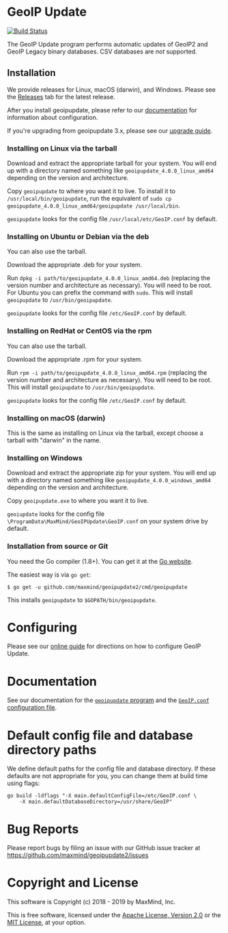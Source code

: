 # GeoIP Update

[![Build Status](https://travis-ci.com/maxmind/geoipupdate2.svg?branch=master)](https://travis-ci.com/maxmind/geoipupdate2)

The GeoIP Update program performs automatic updates of GeoIP2 and GeoIP Legacy
binary databases. CSV databases are _not_ supported.

## Installation

We provide releases for Linux, macOS (darwin), and Windows. Please see the
[Releases](https://github.com/maxmind/geoipupdate2/releases) tab for the
latest release.

After you install geoipupdate, please refer to our
[documentation](https://dev.maxmind.com/geoip/geoipupdate/) for information
about configuration.

If you're upgrading from geoipupdate 3.x, please see our [upgrade
guide](https://dev.maxmind.com/geoip/geoipupdate/upgrading-to-geoipupdate-4-x/).

### Installing on Linux via the tarball

Download and extract the appropriate tarball for your system. You will end
up with a directory named something like `geoipupdate_4.0.0_linux_amd64`
depending on the version and architecture.

Copy `geoipupdate` to where you want it to live. To install it to
`/usr/local/bin/geoipupdate`, run the equivalent of `sudo cp
geoipupdate_4.0.0_linux_amd64/geoipupdate /usr/local/bin`.

`geoipupdate` looks for the config file `/usr/local/etc/GeoIP.conf` by
default.

### Installing on Ubuntu or Debian via the deb

You can also use the tarball.

Download the appropriate .deb for your system.

Run `dpkg -i path/to/geoipupdate_4.0.0_linux_amd64.deb` (replacing the
version number and architecture as necessary). You will need to be root.
For Ubuntu you can prefix the command with `sudo`. This will install
`geoipupdate` to `/usr/bin/geoipupdate`.

`geoipupdate` looks for the config file `/etc/GeoIP.conf` by default.

### Installing on RedHat or CentOS via the rpm

You can also use the tarball.

Download the appropriate .rpm for your system.

Run `rpm -i path/to/geoipupdate_4.0.0_linux_amd64.rpm` (replacing the
version number and architecture as necessary). You will need to be root.
This will install `geoipupdate` to `/usr/bin/geoipupdate`.

`geoipupdate` looks for the config file `/etc/GeoIP.conf` by default.

### Installing on macOS (darwin)

This is the same as installing on Linux via the tarball, except choose a
tarball with "darwin" in the name.

### Installing on Windows

Download and extract the appropriate zip for your system. You will end up
with a directory named something like `geoipupdate_4.0.0_windows_amd64`
depending on the version and architecture.

Copy `geoipupdate.exe` to where you want it to live.

`geoiupdate` looks for the config file
`\ProgramData\MaxMind/GeoIPUpdate\GeoIP.conf` on your system drive by
default.

### Installation from source or Git

You need the Go compiler (1.8+). You can get it at the [Go
website](https://golang.org).

The easiest way is via `go get`:

    $ go get -u github.com/maxmind/geoipupdate2/cmd/geoipupdate

This installs `geoipupdate` to `$GOPATH/bin/geoipupdate`.

# Configuring

Please see our [online guide](https://dev.maxmind.com/geoip/geoipupdate/) for
directions on how to configure GeoIP Update.

# Documentation

See our documentation for the [`geoipupdate` program](doc/geoipupdate.md)
and the [`GeoIP.conf` configuration file](doc/GeoIP.conf.md).

# Default config file and database directory paths

We define default paths for the config file and database directory. If
these defaults are not appropriate for you, you can change them at build
time using flags:

    go build -ldflags "-X main.defaultConfigFile=/etc/GeoIP.conf \
        -X main.defaultDatabaseDirectory=/usr/share/GeoIP"

# Bug Reports

Please report bugs by filing an issue with our GitHub issue tracker at
https://github.com/maxmind/geoipupdate2/issues

# Copyright and License

This software is Copyright (c) 2018 - 2019 by MaxMind, Inc.

This is free software, licensed under the [Apache License, Version
2.0](LICENSE-APACHE) or the [MIT License](LICENSE-MIT), at your option.
